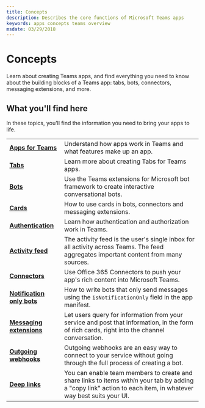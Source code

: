 ```yaml
---
title: Concepts
description: Describes the core functions of Microsoft Teams apps
keywords: apps concepts teams overview
msdate: 03/29/2018
---
```

# Concepts

Learn about creating Teams apps, and find everything you need to know about the building blocks of a Teams app: tabs, bots, connectors, messaging extensions, and more.

## What you'll find here

In these topics, you'll find the information you need to bring your apps to life.

|   |   |
| - | - |
| [**Apps for Teams**](~/concepts/apps/apps-overview) |  Understand how apps work in Teams and what features make up an app. |
| [**Tabs**](~/concepts/tabs/tabs-overview) | Learn more about creating Tabs for Teams apps. |
| [**Bots**](~/concepts/bots/bots-overview) | Use the Teams extensions for Microsoft bot framework to create interactive conversational bots.|
| [**Cards**](~/concepts/cards/cards) | How to use cards in bots, connectors and messaging extensions.|
| [**Authentication**](~/concepts/authentication) | Learn how authentication and authorization work in Teams. |
| [**Activity feed**](~/concepts/activity-feed) | The activity feed is the user's single inbox for all activity across Teams. The feed aggregates important content from many sources. |
| [**Connectors**](~/concepts/connectors) | Use Office 365 Connectors to push your app's rich content into Microsoft Teams. |
| [**Notification only bots**](~/concepts/bots/bots-notification-only) | How to write bots that only send messages using the `isNotificationOnly` field in the app manifest. |
| [**Messaging extensions**](~/concepts/messaging-extensions) | Let users query for information from your service and post that information, in the form of rich cards, right into the channel conversation. |
| [**Outgoing webhooks**](~/concepts/outgoingwebhook) | Outgoing webhooks are an easy way to connect to your service without going through the full process of creating a bot. |
| [**Deep links**](~/concepts/deep-links) | You can enable team members to create and share links to items _within_ your tab by adding a "copy link" action to each item, in whatever way best suits your UI. |
